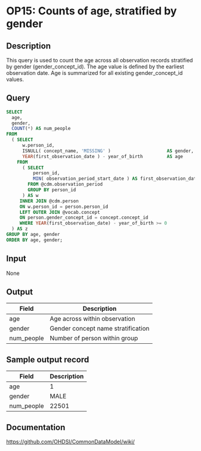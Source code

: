 <!---
Group:observation period
Name:OP15 Counts of age, stratified by gender
Author:Patrick Ryan
CDM Version: 5.0
-->

# OP15: Counts of age, stratified by gender

## Description
This query is used to count the age across all observation records stratified by gender (gender_concept_id). The age value is defined by the earliest observation date. Age is summarized for all existing gender_concept_id values.

## Query
```sql
SELECT
  age,
  gender,
  COUNT(*) AS num_people
FROM
  ( SELECT
      w.person_id,
      ISNULL( concept_name, 'MISSING' )                     AS gender,
      YEAR(first_observation_date ) - year_of_birth         AS age
    FROM
      ( SELECT
          person_id,
          MIN( observation_period_start_date ) AS first_observation_date
        FROM @cdm.observation_period
        GROUP BY person_id
      ) AS w
     INNER JOIN @cdm.person 
     ON w.person_id = person.person_id
     LEFT OUTER JOIN @vocab.concept
     ON person.gender_concept_id = concept.concept_id 
     WHERE YEAR(first_observation_date) - year_of_birth >= 0
  ) AS z
GROUP BY age, gender
ORDER BY age, gender;
```

## Input

None

## Output

|  Field |  Description |
| --- | --- |
| age | Age across within observation |
| gender | Gender concept name stratification |
| num_people | Number of person within group |

## Sample output record

| Field |  Description |
| --- | --- |
| age |  1 |
| gender |  MALE |
| num_people |  22501 |



## Documentation
https://github.com/OHDSI/CommonDataModel/wiki/
